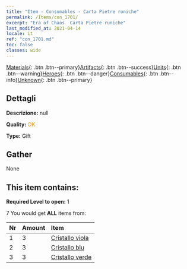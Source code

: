 ```yaml
---
title: "Item - Consumables - Carta Pietre runiche"
permalink: /Items/con_1701/
excerpt: "Era of Chaos  Carta Pietre runiche"
last_modified_at: 2021-04-14
locale: it
ref: "con_1701.md"
toc: false
classes: wide
---
```

 [Materials](/it/Items/){: .btn .btn--primary}[Artifacts](/it/Items/Artifacts/){: .btn .btn--success}[Units](/it/Items/Units/){: .btn .btn--warning}[Heroes](/it/Items/Heroes/){: .btn .btn--danger}[Consumables](/it/Items/Consumables/){: .btn .btn--info}[Unknown](/it/Items/Unknown/){: .btn .btn--primary}

## Dettagli
 **Descrizione:** null

 **Quality:** <span style="color: #FF8C00">OK</span>

 **Type:** Gift

## Gather

  None

## This item contains:

 **Required Level to open:** 1

 7 You would get **ALL** items  from:

  | Nr | Amount |     Item    |
  |:---|:-------|:------------|
  | 1 | 3 | [Cristallo viola](/it/Items/con_720/) | 
  | 2 | 3 | [Cristallo blu](/it/Items/con_716/) | 
  | 3 | 3 | [Cristallo verde](/it/Items/con_711/) | 
